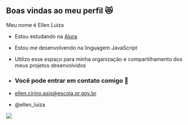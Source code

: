 ## Boas vindas ao meu perfil 😻

Meu nome é Ellen Luiza

- Estou estudando na [Alura](https://www.alura.com.br)
- Estou me desenvolvendo na linguagem JavaScript
- Utilizo esse espaço para minha organização e compartilhamento dos meus projetos desenvolvidos

- ### Você pode entrar em contato comigo 📧

- ellen.cirino.asis@escola.pr.gov.br
- @ellen_luiza


![](https://media.tenor.com/zVvViQKqa0MAAAAi/psybirdb1oom.gif)
